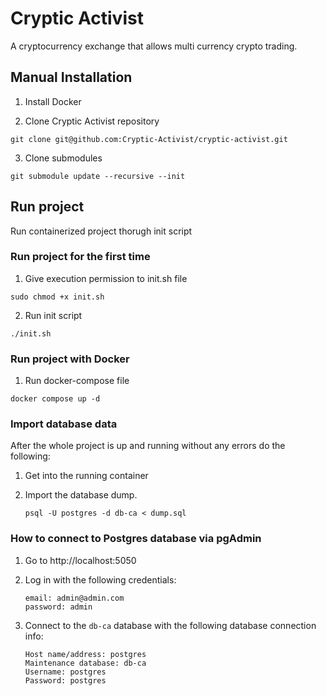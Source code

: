 # Cryptic Activist

A cryptocurrency exchange that allows multi currency crypto trading.

## Manual Installation

1. Install Docker

2. Clone Cryptic Activist repository

```
git clone git@github.com:Cryptic-Activist/cryptic-activist.git
```

3. Clone submodules

```
git submodule update --recursive --init
```

## Run project

Run containerized project thorugh init script

### Run project for the first time

1. Give execution permission to init.sh file

```
sudo chmod +x init.sh
```

2. Run init script

```
./init.sh
```

### Run project with Docker

1. Run docker-compose file

```
docker compose up -d
```

### Import database data

After the whole project is up and running without any errors do the following:

1. Get into the running container

2. Import the database dump.
   ```
   psql -U postgres -d db-ca < dump.sql
   ```

### How to connect to Postgres database via pgAdmin

1. Go to http://localhost:5050

2. Log in with the following credentials:

   ```
   email: admin@admin.com
   password: admin
   ```

3. Connect to the `db-ca` database with the following database connection info:

   ```
   Host name/address: postgres
   Maintenance database: db-ca
   Username: postgres
   Password: postgres
   ```
